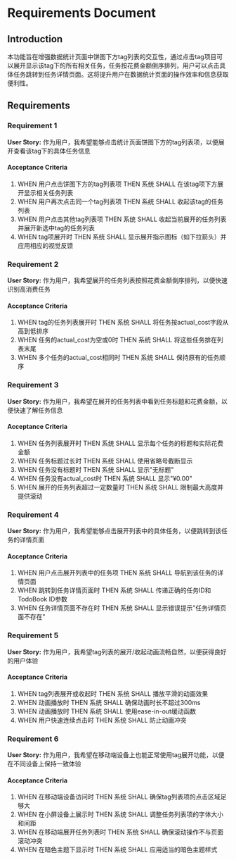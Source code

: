 # Requirements Document

## Introduction

本功能旨在增强数据统计页面中饼图下方tag列表的交互性，通过点击tag项目可以展开显示该tag下的所有相关任务，任务按花费金额倒序排列，用户可以点击具体任务跳转到任务详情页面。这将提升用户在数据统计页面的操作效率和信息获取便利性。

## Requirements

### Requirement 1

**User Story:** 作为用户，我希望能够点击统计页面饼图下方的tag列表项，以便展开查看该tag下的具体任务信息

#### Acceptance Criteria

1. WHEN 用户点击饼图下方的tag列表项 THEN 系统 SHALL 在该tag项下方展开显示相关任务列表
2. WHEN 用户再次点击同一个tag列表项 THEN 系统 SHALL 收起该tag的任务列表
3. WHEN 用户点击其他tag列表项 THEN 系统 SHALL 收起当前展开的任务列表并展开新选中tag的任务列表
4. WHEN tag项展开时 THEN 系统 SHALL 显示展开指示图标（如下拉箭头）并应用相应的视觉反馈

### Requirement 2

**User Story:** 作为用户，我希望展开的任务列表按照花费金额倒序排列，以便快速识别高消费任务

#### Acceptance Criteria

1. WHEN tag的任务列表展开时 THEN 系统 SHALL 将任务按actual_cost字段从高到低排序
2. WHEN 任务的actual_cost为空或0时 THEN 系统 SHALL 将这些任务排在列表末尾
3. WHEN 多个任务的actual_cost相同时 THEN 系统 SHALL 保持原有的任务顺序

### Requirement 3

**User Story:** 作为用户，我希望在展开的任务列表中看到任务标题和花费金额，以便快速了解任务信息

#### Acceptance Criteria

1. WHEN 任务列表展开时 THEN 系统 SHALL 显示每个任务的标题和实际花费金额
2. WHEN 任务标题过长时 THEN 系统 SHALL 使用省略号截断显示
3. WHEN 任务没有标题时 THEN 系统 SHALL 显示"无标题"
4. WHEN 任务没有actual_cost时 THEN 系统 SHALL 显示"¥0.00"
5. WHEN 展开的任务列表超过一定数量时 THEN 系统 SHALL 限制最大高度并提供滚动

### Requirement 4

**User Story:** 作为用户，我希望能够点击展开列表中的具体任务，以便跳转到该任务的详情页面

#### Acceptance Criteria

1. WHEN 用户点击展开列表中的任务项 THEN 系统 SHALL 导航到该任务的详情页面
2. WHEN 跳转到任务详情页面时 THEN 系统 SHALL 传递正确的任务ID和TodoBook ID参数
3. WHEN 任务详情页面不存在时 THEN 系统 SHALL 显示错误提示"任务详情页面不存在"

### Requirement 5

**User Story:** 作为用户，我希望tag列表的展开/收起动画流畅自然，以便获得良好的用户体验

#### Acceptance Criteria

1. WHEN tag列表展开或收起时 THEN 系统 SHALL 播放平滑的动画效果
2. WHEN 动画播放时 THEN 系统 SHALL 确保动画时长不超过300ms
3. WHEN 动画播放时 THEN 系统 SHALL 使用ease-in-out缓动函数
4. WHEN 用户快速连续点击时 THEN 系统 SHALL 防止动画冲突

### Requirement 6

**User Story:** 作为用户，我希望在移动端设备上也能正常使用tag展开功能，以便在不同设备上保持一致体验

#### Acceptance Criteria

1. WHEN 在移动端设备访问时 THEN 系统 SHALL 确保tag列表项的点击区域足够大
2. WHEN 在小屏设备上展示时 THEN 系统 SHALL 调整任务列表项的字体大小和间距
3. WHEN 在移动端展开任务列表时 THEN 系统 SHALL 确保滚动操作不与页面滚动冲突
4. WHEN 在暗色主题下显示时 THEN 系统 SHALL 应用适当的暗色主题样式